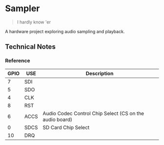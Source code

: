 # Sampler
> I hardly know 'er

A hardware project exploring audio sampling and playback.

## Technical Notes

### Reference

| GPIO | USE  | Description                                             |
|------|------|---------------------------------------------------------|
|    7 | SDI  |                                                         |
|    5 | SDO  |                                                         |
|    4 | CLK  |                                                         |
|    8 | RST  |                                                         |
|    6 | ACCS | Audio Codec Control Chip Select (CS on the audio board) |
|    0 | SDCS | SD Card Chip Select                                     |
|   10 | DRQ  |                                                         |

